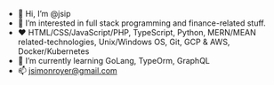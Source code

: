 - 👋 Hi, I’m @jsip
- 👀 I’m interested in full stack programming and finance-related stuff.
- ❤  HTML/CSS/JavaScript/PHP, TypeScript, Python, MERN/MEAN related-technologies, Unix/Windows OS, Git, GCP & AWS, Docker/Kubernetes
- 🌱 I’m currently learning GoLang, TypeOrm, GraphQL
- 📫 jsimonroyer@gmail.com

<!---
jsip/jsip is a ✨ special ✨ repository because its `README.md` (this file) appears on your GitHub profile.
You can click the Preview link to take a look at your changes.
--->
